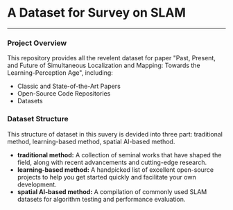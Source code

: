 


# A Dataset for Survey on SLAM

---

### **Project Overview**

This repository provides all the revelent dataset for paper "Past, Present, and Future of Simultaneous Localization and Mapping: Towards the Learning-Perception Age", including:  
* Classic and State-of-the-Art Papers 
* Open-Source Code Repositories
* Datasets


### **Dataset Structure**  
This structure of dataset in this suvery is devided into three part: traditional method, learning-based method, spatial AI-based method.
* **traditional method:** A collection of seminal works that have shaped the field, along with recent advancements and cutting-edge research.
* **learning-based method:** A handpicked list of excellent open-source projects to help you get started quickly and facilitate your own development.
* **spatial AI-based method:** A compilation of commonly used SLAM datasets for algorithm testing and performance evaluation.